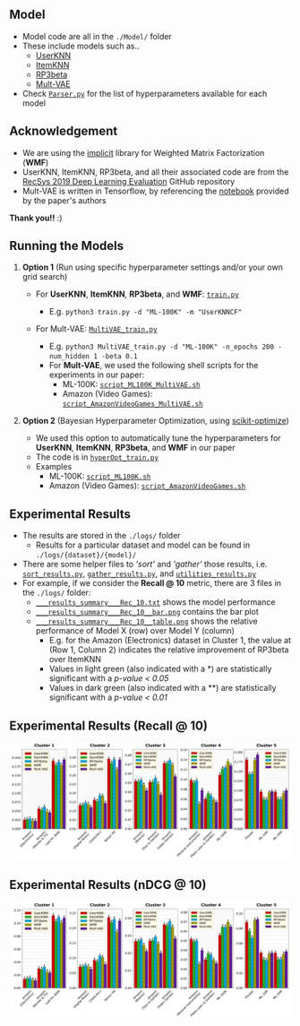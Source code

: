 ## Model
- Model code are all in the ``./Model/`` folder
- These include models such as..
  - [UserKNN](https://github.com/almightyGOSU/TheDatasetsDilemma/blob/e21e0a843d613450a968ac9465d3a6b467e08f15/Step%203/model/UserKNNCF.py)
  - [ItemKNN](https://github.com/almightyGOSU/TheDatasetsDilemma/blob/e21e0a843d613450a968ac9465d3a6b467e08f15/Step%203/model/ItemKNNCF.py)
  - [RP3beta](https://github.com/almightyGOSU/TheDatasetsDilemma/blob/e21e0a843d613450a968ac9465d3a6b467e08f15/Step%203/model/RP3beta.py)
  - [Mult-VAE](https://github.com/almightyGOSU/TheDatasetsDilemma/blob/e21e0a843d613450a968ac9465d3a6b467e08f15/Step%203/model/MultiVAE.py)
- Check [``Parser.py``](https://github.com/almightyGOSU/TheDatasetsDilemma/blob/e21e0a843d613450a968ac9465d3a6b467e08f15/Step%203/model/Parser.py) for the list of hyperparameters available for each model


## Acknowledgement
- We are using the [implicit](https://github.com/benfred/implicit) library for Weighted Matrix Factorization (**WMF**)
- UserKNN, ItemKNN, RP3beta, and all their associated code are from the [RecSys 2019 Deep Learning Evaluation](https://github.com/MaurizioFD/RecSys2019_DeepLearning_Evaluation) GitHub repository
- Mult-VAE is written in Tensorflow, by referencing the [notebook](https://github.com/dawenl/vae_cf) provided by the paper's authors

**Thank you!!** :)



## Running the Models
1. **Option 1** (Run using specific hyperparameter settings and/or your own grid search)
    - For **UserKNN**, **ItemKNN**, **RP3beta**, and **WMF**: [``train.py``](https://github.com/almightyGOSU/TheDatasetsDilemma/blob/e21e0a843d613450a968ac9465d3a6b467e08f15/Step%203/train.py)
      - E.g. ``python3 train.py -d "ML-100K" -m "UserKNNCF"``

    - For Mult-VAE: [``MultiVAE_train.py``](https://github.com/almightyGOSU/TheDatasetsDilemma/blob/e21e0a843d613450a968ac9465d3a6b467e08f15/Step%203/MultiVAE_train.py)
      - E.g. ``python3 MultiVAE_train.py -d "ML-100K" -n_epochs 200 -num_hidden 1 -beta 0.1``
      - For **Mult-VAE**, we used the following shell scripts for the experiments in our paper:
        - ML-100K: [``script_ML100K_MultiVAE.sh``](https://github.com/almightyGOSU/TheDatasetsDilemma/blob/e21e0a843d613450a968ac9465d3a6b467e08f15/Step%203/script_ML100K_MultiVAE.sh)
        - Amazon (Video Games): [``script_AmazonVideoGames_MultiVAE.sh``](https://github.com/almightyGOSU/TheDatasetsDilemma/blob/e21e0a843d613450a968ac9465d3a6b467e08f15/Step%203/script_AmazonVideoGames_MultiVAE.sh)

2. **Option 2** (Bayesian Hyperparameter Optimization, using [scikit-optimize](https://scikit-optimize.github.io/stable/auto_examples/bayesian-optimization.html))
    - We used this option to automatically tune the hyperparameters for **UserKNN**, **ItemKNN**, **RP3beta**, and **WMF** in our paper
    - The code is in [``hyperOpt_train.py``](https://github.com/almightyGOSU/TheDatasetsDilemma/blob/e21e0a843d613450a968ac9465d3a6b467e08f15/Step%203/train.py)
    - Examples
      - ML-100K: [``script_ML100K.sh``](https://github.com/almightyGOSU/TheDatasetsDilemma/blob/e21e0a843d613450a968ac9465d3a6b467e08f15/Step%203/script_ML100K.sh)
      - Amazon (Video Games): [``script_AmazonVideoGames.sh``](https://github.com/almightyGOSU/TheDatasetsDilemma/blob/e21e0a843d613450a968ac9465d3a6b467e08f15/Step%203/script_AmazonVideoGames.sh)


## Experimental Results
- The results are stored in the ``./logs/`` folder
  - Results for a particular dataset and model can be found in ``./logs/{dataset}/{model}/``
- There are some helper files to _'sort'_ and _'gather'_ those results, i.e. [``sort_results.py``](https://github.com/almightyGOSU/TheDatasetsDilemma/blob/e21e0a843d613450a968ac9465d3a6b467e08f15/Step%203/sort_results.py), [``gather_results.py``](https://github.com/almightyGOSU/TheDatasetsDilemma/blob/e21e0a843d613450a968ac9465d3a6b467e08f15/Step%203/gather_results.py), and [``utilities_results.py``](https://github.com/almightyGOSU/TheDatasetsDilemma/blob/e21e0a843d613450a968ac9465d3a6b467e08f15/Step%203/utilities_results.py)
- For example, if we consider the **Recall @ 10** metric, there are 3 files in the ``./logs/`` folder:
  - [``___results_summary___Rec_10.txt``](https://github.com/almightyGOSU/TheDatasetsDilemma/blob/e21e0a843d613450a968ac9465d3a6b467e08f15/Step%203/logs/___results_summary___Rec_10.txt) shows the model performance
  - [``___results_summary___Rec_10__bar.png``](https://github.com/almightyGOSU/TheDatasetsDilemma/blob/e21e0a843d613450a968ac9465d3a6b467e08f15/Step%203/logs/___results_summary___Rec_10__bar.png) contains the bar plot
  - [``___results_summary___Rec_10__table.png``](https://github.com/almightyGOSU/TheDatasetsDilemma/blob/e21e0a843d613450a968ac9465d3a6b467e08f15/Step%203/logs/___results_summary___Rec_10__table.png) shows the relative performance of Model X (row) over Model Y (column)
    - E.g. for the Amazon (Electronics) dataset in Cluster 1, the value at (Row 1, Column 2) indicates the relative improvement of RP3beta over ItemKNN
    - Values in light green (also indicated with a *) are statistically significant with a _p-value < 0.05_
    - Values in dark green (also indicated with a **) are statistically significant with a _p-value < 0.01_


## Experimental Results (Recall @ 10)
![Recall @ 10](https://github.com/almightyGOSU/TheDatasetsDilemma/blob/e21e0a843d613450a968ac9465d3a6b467e08f15/Step%203/logs/___results_summary___Rec_10__bar.png)


## Experimental Results (nDCG @ 10)
![nDCG @ 10](https://github.com/almightyGOSU/TheDatasetsDilemma/blob/e21e0a843d613450a968ac9465d3a6b467e08f15/Step%203/logs/___results_summary___nDCG_10__bar.png)

